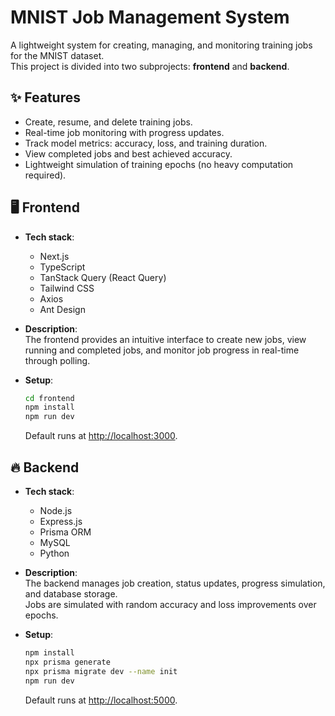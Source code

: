 # MNIST Job Management System
A lightweight system for creating, managing, and monitoring training jobs for the MNIST dataset.  
This project is divided into two subprojects: **frontend** and **backend**.

## ✨ Features
- Create, resume, and delete training jobs.
- Real-time job monitoring with progress updates.
- Track model metrics: accuracy, loss, and training duration.
- View completed jobs and best achieved accuracy.
- Lightweight simulation of training epochs (no heavy computation required).

## 🖥 Frontend

- **Tech stack**:  
  - Next.js
  - TypeScript
  - TanStack Query (React Query)
  - Tailwind CSS 
  - Axios
  - Ant Design

- **Description**:  
  The frontend provides an intuitive interface to create new jobs, view running and completed jobs, and monitor job progress in real-time through polling.

- **Setup**:
  ```bash
  cd frontend
  npm install
  npm run dev
  ```
  Default runs at [http://localhost:3000](http://localhost:3000).

## 🔥 Backend

- **Tech stack**:
  - Node.js
  - Express.js
  - Prisma ORM
  - MySQL
  - Python
  
- **Description**:  
  The backend manages job creation, status updates, progress simulation, and database storage.  
  Jobs are simulated with random accuracy and loss improvements over epochs.

- **Setup**:
  ```bash
  npm install
  npx prisma generate
  npx prisma migrate dev --name init
  npm run dev
  ```
  Default runs at [http://localhost:5000](http://localhost:5000).
